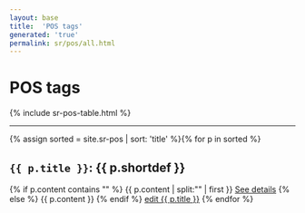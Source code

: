 ```yaml
---
layout: base
title:  'POS tags'
generated: 'true'
permalink: sr/pos/all.html
---
```


# POS tags

{% include sr-pos-table.html %}

----------

{% assign sorted = site.sr-pos | sort: 'title' %}{% for p in sorted %}
<a id="al-sr-pos/{{ p.title }}" class="al-dest"/>
<h2><code>{{ p.title }}</code>: {{ p.shortdef }}</h2>
{% if p.content contains "<!--details-->" %}    
{{ p.content | split:"<!--details-->" | first }}
<a href="{{ p.title }}" class="al-doc">See details</a>
{% else %}
{{ p.content }}
{% endif %}
<a href="{{ site.git_edit }}/{% if p.collection %}{{ p.relative_path }}{% else %}{{ p.path }}{% endif %}" target="#">edit {{ p.title }}</a>
{% endfor %}
